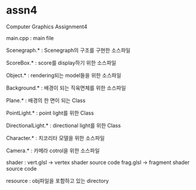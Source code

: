 # assn4
Computer Graphics Assignment4

main.cpp : main file

Scenegraph.* : Scenegraph의 구조를 구현한 소스파일

ScoreBox.* : score를 display하기 위한 소스파일

Object.* : rendering되는 model들을 위한 소스파일

Background.* : 배경이 되는 직육면체를 위한 소스파일

Plane.* : 배경의 한 면이 되는 Class

PointLight.* : point light를 위한 Class

DirectionalLight.* : directional light를 위한 Class

Character.* : 치코리타 모델을 위한 소스파일

Camera.* : 카메라 cotrol을 위한 소스파일

shader : vert.glsl -> vertex shader source code
	 frag.glsl -> fragment shader source code

resource :  obj파일을 포함하고 있는 directory

